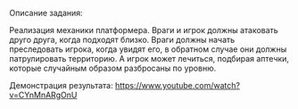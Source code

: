 Описание задания:

Реализация механики платформера. Враги и игрок должны атаковать друго друга, когда подходят близко.
Враги должны начать преследовать игрока, когда увидят его, в обратном случае они должны патрулировать территорию. 
А игрок может лечиться, подбирая аптечки, которые случайным образом разбросаны по уровню.

Демонстрация результата:
https://www.youtube.com/watch?v=CYnMnARgOnU

